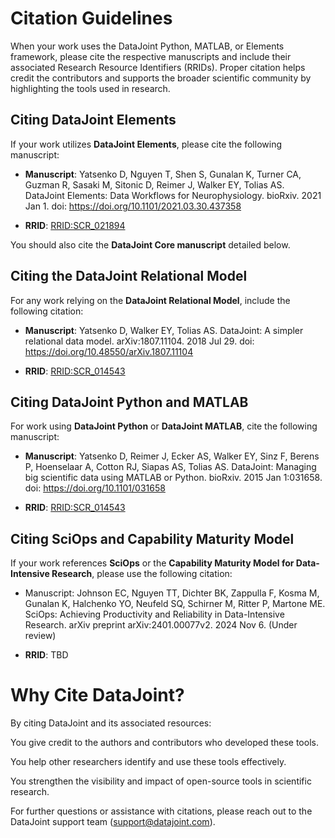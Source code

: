 # Citation Guidelines

When your work uses the DataJoint Python, MATLAB, or Elements framework, please cite the
respective manuscripts and include their associated Research Resource Identifiers
(RRIDs). Proper citation helps credit the contributors and supports the broader
scientific community by highlighting the tools used in research.

## Citing DataJoint Elements

If your work utilizes **DataJoint Elements**, please cite the following manuscript:

- **Manuscript**: Yatsenko D, Nguyen T, Shen S, Gunalan K, Turner CA, Guzman R, Sasaki
  M, Sitonic D, Reimer J, Walker EY, Tolias AS. DataJoint Elements: Data Workflows for
  Neurophysiology. bioRxiv. 2021 Jan 1. doi: https://doi.org/10.1101/2021.03.30.437358

- **RRID**: [RRID:SCR_021894](https://scicrunch.org/resolver/SCR_021894)

You should also cite the **DataJoint Core manuscript** detailed below.

## Citing the DataJoint Relational Model

For any work relying on the **DataJoint Relational Model**, include the following
citation:

- **Manuscript**: Yatsenko D, Walker EY, Tolias AS. DataJoint: A simpler relational data
  model. arXiv:1807.11104. 2018 Jul 29. doi: https://doi.org/10.48550/arXiv.1807.11104

- **RRID**: [RRID:SCR_014543](https://scicrunch.org/resolver/SCR_014543)

## Citing DataJoint Python and MATLAB

For work using **DataJoint Python** or **DataJoint MATLAB**, cite the following
manuscript:

- **Manuscript**: Yatsenko D, Reimer J, Ecker AS, Walker EY, Sinz F, Berens P,
  Hoenselaar A, Cotton RJ, Siapas AS, Tolias AS. DataJoint: Managing big scientific data
  using MATLAB or Python. bioRxiv. 2015 Jan 1:031658. doi:
  https://doi.org/10.1101/031658

- **RRID**: [RRID:SCR_014543](https://scicrunch.org/resolver/SCR_014543)

## Citing SciOps and Capability Maturity Model

If your work references **SciOps** or the **Capability Maturity Model for Data-Intensive
Research**, please use the following citation:

- Manuscript: Johnson EC, Nguyen TT, Dichter BK, Zappulla F, Kosma M, Gunalan K,
  Halchenko YO, Neufeld SQ, Schirner M, Ritter P, Martone ME. SciOps: Achieving
  Productivity and Reliability in Data-Intensive Research. arXiv preprint
  arXiv:2401.00077v2. 2024 Nov 6. (Under review)

- **RRID**: TBD

# Why Cite DataJoint?

By citing DataJoint and its associated resources:

You give credit to the authors and contributors who developed these tools.

You help other researchers identify and use these tools effectively.

You strengthen the visibility and impact of open-source tools in scientific research.

For further questions or assistance with citations, please reach out to the DataJoint
support team (support@datajoint.com).

